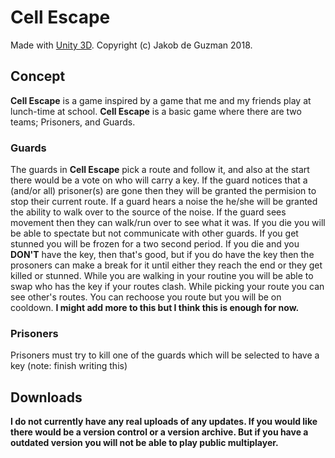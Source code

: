 # Cell Escape
Made with [Unity 3D](unity3d.com). Copyright (c) Jakob de Guzman 2018.
## Concept
<b>Cell Escape</b> is a game inspired by a game that me and my friends play at lunch-time at school. <b>Cell Escape</b> is a basic game where there are two teams; Prisoners, and Guards.
### Guards
The guards in <b>Cell Escape</b> pick a route and follow it, and also at the start there would be a vote on who will carry a key. If the guard notices that a (and/or all) prisoner(s) are gone then they will be granted the permision to stop their current route. If a guard hears a noise the he/she will be granted the ability to walk over to the source of the noise. If the guard sees movement then they can walk/run over to see what it was. If you die you will be able to spectate but not communicate with other guards. If you get stunned you will be frozen for a two second period. If you die and you <b>DON'T</b> have the key, then that's good, but if you do have the key then the prosoners can make a break for it until either they reach the end or they get killed or stunned. While you are walking in your routine you will be able to swap who has the key if your routes clash. While picking your route you can see other's routes. You can rechoose you route but you will be on cooldown. <b> I might add more to this but I think this is enough for now.</b>
### Prisoners
Prisoners must try to kill one of the guards which will be selected to have a key (note: finish writing this)
## Downloads
<b>I do not currently have any real uploads of any updates. If you would like there would be a version control or a version archive. But if you have a outdated version you will not be able to play public multiplayer.</b>
